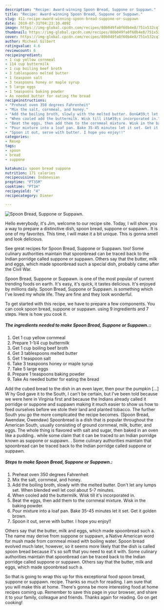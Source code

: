 ```yaml
---
description: "Recipe: Award-winning Spoon Bread, Suppone or Suppawn."
title: "Recipe: Award-winning Spoon Bread, Suppone or Suppawn."
slug: 411-recipe-award-winning-spoon-bread-suppone-or-suppawn
date: 2019-07-31T04:23:10.409Z
image: https://img-global.cpcdn.com/recipes/80b049fa0f60b4e8/751x532cq70/spoon-bread-suppone-or-suppawn-recipe-main-photo.jpg
thumbnail: https://img-global.cpcdn.com/recipes/80b049fa0f60b4e8/751x532cq70/spoon-bread-suppone-or-suppawn-recipe-main-photo.jpg
cover: https://img-global.cpcdn.com/recipes/80b049fa0f60b4e8/751x532cq70/spoon-bread-suppone-or-suppawn-recipe-main-photo.jpg
author: Micheal Gilbert
ratingvalue: 4.6
reviewcount: 6
recipeingredient:
- 1 cup yellow cornmeal
- 114 cup buttermilk
- 1 cup boiling beef broth
- 3 tablespoons melted butter
- 1 teaspoon salt
- 3 teaspoons honey or maple syrup
- 5 large eggs
- 1 teaspoons baking powder
- As needed butter for eating the bread
recipeinstructions:
- "Preheat oven 350 degrees Fahrenheit"
- "Mix the salt, cornmeal, and honey."
- "Add the boiling broth, slowly with the melted butter. Don&#39;t let any lumps set. When blended well let cool about 5-7 minutes."
- "When cooled add the buttermilk. Wisk till it&#39;s incorporated in."
- "Beat the eggs, then add them to the cornmeal mixture. Wisk in the baking powder."
- "Pour mixture into a loaf pan. Bake 35-45 minutes let it set. Get it golden brown."
- "Spoon it out, serve with butter. I hope you enjoy!!"
categories:
- Resep
tags:
- spoon
- bread
- suppone

katakunci: spoon bread suppone
nutrition: 171 calories
recipecuisine: Indonesian
preptime: "PT35M"
cooktime: "PT1H"
recipeyield: "4"
recipecategory: Dinner

---
```



![Spoon Bread, Suppone or Suppawn.](https://img-global.cpcdn.com/recipes/80b049fa0f60b4e8/751x532cq70/spoon-bread-suppone-or-suppawn-recipe-main-photo.jpg)

Hello everybody, it's Jim, welcome to our recipe site. Today, I will show you a way to prepare a distinctive dish, spoon bread, suppone or suppawn.. It is one of my favorites. This time, I will make it a bit unique. This is gonna smell and look delicious.

See great recipes for Spoon Bread, Suppone or Suppawn. too! Some culinary authorities maintain that spoonbread can be traced back to the Indian porridge called suppone or suppawn. Others say that the butter, milk and eggs, which made spoonbread such a special dish, probably came after the Civil War.

Spoon Bread, Suppone or Suppawn. is one of the most popular of current trending foods on earth. It's easy, it's quick, it tastes delicious. It's enjoyed by millions daily. Spoon Bread, Suppone or Suppawn. is something which I've loved my whole life. They are fine and they look wonderful.


To get started with this recipe, we have to prepare a few components. You can cook spoon bread, suppone or suppawn. using 9 ingredients and 7 steps. Here is how you cook it.

##### The ingredients needed to make Spoon Bread, Suppone or Suppawn.::

1. Get 1 cup yellow cornmeal
1. Prepare 1-1/4 cup buttermilk
1. Get 1 cup boiling beef broth
1. Get 3 tablespoons melted butter
1. Get 1 teaspoon salt
1. Take 3 teaspoons honey or maple syrup
1. Take 5 large eggs
1. Prepare 1 teaspoons baking powder
1. Take As needed butter for eating the bread


Add the cubed bread to the dish in an even layer, then pour the pumpkin […] W hy God gave it to the South, I can&#39;t be certain, but I&#39;ve been told because we were here in Virginia first and because the Indians already called it porridge or suppone and suppawn making it much easier to show us how to feed ourselves before we stole their land and planted tobacco. The further South you go the more complicated the recipe becomes. (Spoon Bread, Awendaw, Owendaw) Spoonbread is a dish that is popular throughout the American South, usually consisting of ground cornmeal, milk, butter, and eggs. The whole thing is flavored with salt and sugar, then baked in an oven like a pudding.. while some claim that it can be traced to an Indian porridge known as suppone or suppawn. . Some culinary authorities maintain that spoonbread can be traced back to the Indian porridge called suppone or suppawn. 

##### Steps to make Spoon Bread, Suppone or Suppawn.:

1. Preheat oven 350 degrees Fahrenheit
1. Mix the salt, cornmeal, and honey.
1. Add the boiling broth, slowly with the melted butter. Don&#39;t let any lumps set. When blended well let cool about 5-7 minutes.
1. When cooled add the buttermilk. Wisk till it&#39;s incorporated in.
1. Beat the eggs, then add them to the cornmeal mixture. Wisk in the baking powder.
1. Pour mixture into a loaf pan. Bake 35-45 minutes let it set. Get it golden brown.
1. Spoon it out, serve with butter. I hope you enjoy!!


Others say that the butter, milk and eggs, which made spoonbread such a. The name may derive from suppone or suppawn, a Native American word for mush made from cornmeal mixed with boiling water. Spoon bread evolved much later, however, so it seems more likely that the dish is called spoon bread because it&#39;s so soft that you need to eat it with. Some culinary authorities maintain that spoonbread can be traced back to the Indian porridge called suppone or suppawn. Others say that the butter, milk and eggs, which made spoonbread such a. 

So that is going to wrap this up for this exceptional food spoon bread, suppone or suppawn. recipe. Thanks so much for reading. I am sure that you will make this at home. There's gonna be more interesting food at home recipes coming up. Remember to save this page in your browser, and share it to your family, colleague and friends. Thanks again for reading. Go on get cooking!
